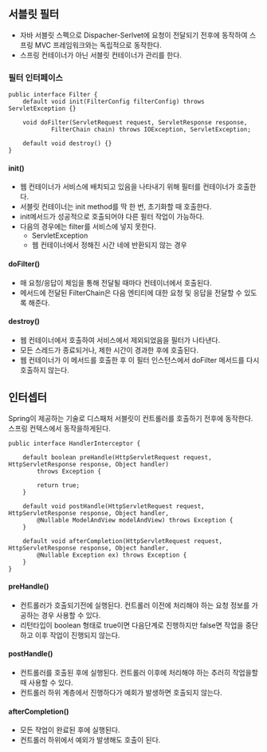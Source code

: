 ## 서블릿 필터
- 자바 서블릿 스펙으로 Dispacher-Serlvet에 요청이 전달되기 전후에 동작하여 스프링 MVC 프레임워크와는 독립적으로 동작한다.
- 스프링 컨테이너가 아닌 서블릿 컨테이너가 관리를 한다.

### 필터 인터페이스
```
public interface Filter {
    default void init(FilterConfig filterConfig) throws ServletException {}

    void doFilter(ServletRequest request, ServletResponse response,
            FilterChain chain) throws IOException, ServletException;

    default void destroy() {}
}
```
#### init()
- 웹 컨테이너가 서비스에 배치되고 있음을 나타내기 위해 필터를 컨테이너가 호출한다.
- 서블릿 컨테이너는 init method를 딱 한 번, 초기화할 때 호출한다.
- init메서드가 성공적으로 호출되어야 다른 필터 작업이 가능하다.
- 다음의 경우에는 filter를 서비스에 넣지 못한다.
  - ServletException
  - 웹 컨테이너에서 정해진 시간 네에 반환되지 않는 경우

#### doFilter()
- 매 요청/응답이 체임을 통해 전달될 때마다 컨테이너에서 호출된다.
- 메서드에 전달된 FilterChain은 다음 엔티티에 대한 요청 및 응답을 전달할 수 있도록 해준다.

#### destroy() 
- 웹 컨테이너에서 호출하여 서비스에서 제외되었음을 필터가 나타낸다.
- 모든 스레드가 종료되거나, 제한 시간이 경과한 후에 호출된다.
- 웹 컨테이너가 이 메서드를 호출한 후 이 필터 인스턴스에서 doFilter 메서드를 다시 호출하지 않는다.


## 인터셉터
Spring이 제공하는 기술로 디스패처 서블릿이 컨트롤러를 호출하기 전후에 동작한다.
스프링 컨텍스에서 동작을하게된다.

```
public interface HandlerInterceptor {

    default boolean preHandle(HttpServletRequest request, HttpServletResponse response, Object handler)
        throws Exception {
        
        return true;
    }

    default void postHandle(HttpServletRequest request, HttpServletResponse response, Object handler,
        @Nullable ModelAndView modelAndView) throws Exception {
    }

    default void afterCompletion(HttpServletRequest request, HttpServletResponse response, Object handler,
        @Nullable Exception ex) throws Exception {
    }
}
```
#### preHandle()
- 컨트롤러가 호출되기전에 실행된다. 컨트롤러 이전에 처리해야 하는 요청 정보를 가공하는 경우 사용할 수 있다.
- 리턴타입이 boolean 형태로 true이면 다음단계로 진행하지만 false면 작업을 중단하고 이후 작업이 진행되지 않는다.

#### postHandle()
- 컨트롤러를 호출된 후에 실행된다. 컨트롤러 이후에 처리해야 하는 추러히 작업을할 때 사용할 수 있다.
- 컨트롤러 하위 계층에서 진행하다가 예회가 발생하면 호출되지 않는다.

#### afterCompletion()
- 모든 작업이 완료된 후에 실행된다.
- 컨트롤러 하위에서 예외가 발생해도 호출이 된다.
